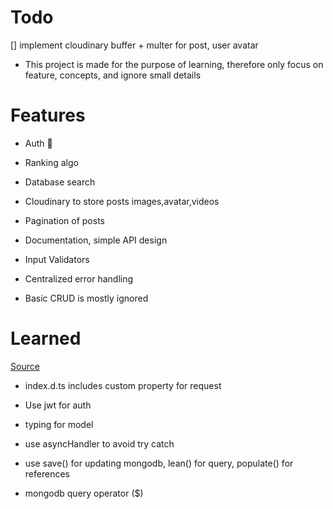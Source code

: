 # Todo 
[] implement cloudinary buffer + multer for post, user avatar



- This project is made for the purpose of learning, therefore only focus on feature, concepts, and ignore small details 
# Features 
- Auth 🏁
- Ranking algo 
- Database search
- Cloudinary to store posts images,avatar,videos  
- Pagination of posts 
- Documentation, simple API design  
- Input Validators
- Centralized error handling 

- Basic CRUD is mostly ignored

# Learned
[Source](https://github.com/amand33p/reddish#reddish---a-reddit-clone---mern)
- index.d.ts includes custom property for request 
- Use jwt for auth
- typing for model 
- use asyncHandler to avoid try catch 

- use save() for updating mongodb, lean() for query, populate() for references  
- mongodb query operator ($)

